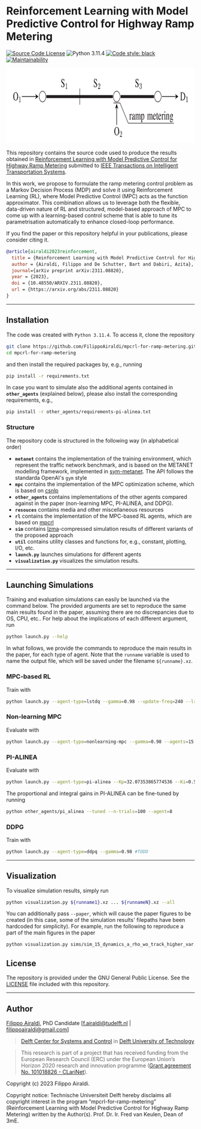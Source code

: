 # Reinforcement Learning with Model Predictive Control for Highway Ramp Metering

[![Source Code License](https://img.shields.io/badge/license-GPL-blueviolet)](https://github.com/FilippoAiraldi/mpcrl-for-ramp-metering/blob/simulations/LICENSE)
![Python 3.11.4](https://img.shields.io/badge/python-3.11.4-green.svg)
[![Code style: black](https://img.shields.io/badge/code%20style-black-000000.svg)](https://github.com/psf/black)
[![Maintainability](https://api.codeclimate.com/v1/badges/29611d19b6592f5d2ac2/maintainability)](https://codeclimate.com/github/FilippoAiraldi/mpcrl-for-ramp-metering/maintainability)

<div align="center">
  <img src="https://raw.githubusercontent.com/FilippoAiraldi/mpcrl-for-ramp-metering/simulations/resources/network.png" alt="network" height="200">
</div>

This repository contains the source code used to produce the results obtained in [Reinforcement Learning with Model Predictive Control for Highway Ramp Metering](https://arxiv.org/abs/2311.08820) submitted to [IEEE Transactions on Intelligent Transportation Systems](https://ieee-itss.org/pub/t-its/).

In this work, we propose to formulate the ramp metering control problem as a Markov Decision Process (MDP) and solve it using Reinforcement Learning (RL), where Model Predictive Control (MPC) acts as the function approximator. This combination allows us to leverage both the flexible, data-driven nature of RL and structured, model-based approach of MPC to come up with a learning-based control scheme that is able to tune its parametrisation automatically to enhance closed-loop performance.

If you find the paper or this repository helpful in your publications, please consider citing it.

```bibtex
@article{airaldi2023reinforcement,
  title = {Reinforcement Learning with Model Predictive Control for Highway Ramp Metering},
  author = {Airaldi, Filippo and De Schutter, Bart and Dabiri, Azita},
  journal={arXiv preprint arXiv:2311.08820},
  year = {2023},
  doi = {10.48550/ARXIV.2311.08820},
  url = {https://arxiv.org/abs/2311.08820}
}
```

---

## Installation

The code was created with `Python 3.11.4`. To access it, clone the repository

```bash
git clone https://github.com/FilippoAiraldi/mpcrl-for-ramp-metering.git
cd mpcrl-for-ramp-metering
```

and then install the required packages by, e.g., running

```bash
pip install -r requirements.txt
```

In case you want to simulate also the additional agents contained in **`other_agents`** (explained below), please also install the corresponding requirements, e.g.,

```bash
pip install -r other_agents/requirements-pi-alinea.txt
```


### Structure

The repository code is structured in the following way (in alphabetical order)

- **`metanet`** contains the implementation of the training environment, which represent the traffic network benchmark, and is based on the METANET modelling framework, implemented in [sym-metanet](https://github.com/FilippoAiraldi/sym-metanet). The API follows the standarda OpenAI's `gym` style
- **`mpc`** contains the implementation of the MPC optimization scheme, which is based on [csnlp](https://github.com/FilippoAiraldi/casadi-nlp)
- **`other_agents`** contains implementations of the other agents compared against in the paper (non-learning MPC, PI-ALINEA, and DDPG).
- **`resouces`** contains media and other miscellaneous resources
- **`rl`** contains the implementation of the MPC-based RL agents, which are based on [mpcrl](https://github.com/FilippoAiraldi/mpc-reinforcement-learning)
- **`sim`** contains [lzma](https://docs.python.org/3/library/lzma.html)-compressed simulation results of different variants of the proposed approach
- **`util`** contains utility classes and functions for, e.g., constant, plotting, I/O, etc.
- **`launch.py`** launches simulations for different agents
- **`visualization.py`** visualizes the simulation results.

---

## Launching Simulations

Training and evaluation simulations can easily be launched via the command below. The provided arguments are set to reproduce the same main results found in the paper, assuming there are no discrepancies due to OS, CPU, etc.. For help about the implications of each different argument, run

```bash
python launch.py --help
```

In what follows, we provide the commands to reproduce the main results in the paper, for each type of agent. Note that the `runname` variable is used to name the output file, which will be saved under the filename `${runname}.xz`.

### MPC-based RL

Train with

```bash
python launch.py --agent-type=lstdq --gamma=0.98 --update-freq=240 --lr=1.0 --lr-decay=0.925 --max-update=0.3 --replaymem-size=2400 --replaymem-sample=0.5 --replaymem-sample-latest=0.5 --exp-chance=0.5 --exp-strength=0.025 --exp-decay=0.5 --agents=15 --episodes=80 --scenarios=2 --demands-type=random --sym-type=SX --seed=0 --verbose=1 --n-jobs=15 --runname=${runname}
```

### Non-learning MPC

Evaluate with

```bash
python launch.py --agent-type=nonlearning-mpc --gamma=0.98 --agents=15 --episodes=80 --scenarios=2 --demands-type=random --sym-type=SX --seed=0 --verbose=1 --n-jobs=15 --runname=${runname}
```

### PI-ALINEA

Evaluate with

```bash
python launch.py --agent-type=pi-alinea --Kp=32.07353865774536 --Ki=0.5419114131900662 --queue-management --agents=15 --episodes=80 --scenarios=2 --demands-type=random --sym-type=SX --seed=0 --verbose=1 --n-jobs=15 --runname=${runname}
```

The proportional and integral gains in PI-ALINEA can be fine-tuned by running

```bash
python other_agents/pi_alinea --tuned --n-trials=100 --agent=8
```

### DDPG

Train with

```bash
python launch.py --agent-type=ddpq --gamma=0.98 #TODO
```

---

## Visualization

To visualize simulation results, simply run

```bash
python visualization.py ${runname1}.xz ... ${runnameN}.xz --all
```

You can additionally pass `--paper`, which will cause the paper figures to be created (in this case, some of the simulation results' filepaths have been hardcoded for simplicity). For example, run the following to reproduce a part of the main figures in the paper

```bash
python visualization.py sims/sim_15_dynamics_a_rho_wo_track_higher_var.xz --all --paper
```

## License

The repository is provided under the GNU General Public License. See the [LICENSE](https://github.com/FilippoAiraldi/mpcrl-for-ramp-metering/blob/simulations/LICENSE) file included with this repository.

---

## Author

[Filippo Airaldi](https://www.tudelft.nl/staff/f.airaldi/), PhD Candidate [f.airaldi@tudelft.nl | filippoairaldi@gmail.com]

> [Delft Center for Systems and Control](https://www.tudelft.nl/en/3me/about/departments/delft-center-for-systems-and-control/) in [Delft University of Technology](https://www.tudelft.nl/en/)

> This research is part of a project that has received funding from the European Research Council (ERC) under the European Union’s Horizon 2020 research and innovation programme ([Grant agreement No. 101018826 - CLariNet](https://cordis.europa.eu/project/id/101018826)).

Copyright (c) 2023 Filippo Airaldi.

Copyright notice: Technische Universiteit Delft hereby disclaims all copyright interest in the program “mpcrl-for-ramp-metering” (Reinforcement Learning with Model Predictive Control for Highway Ramp Metering) written by the Author(s). Prof. Dr. Ir. Fred van Keulen, Dean of 3mE.
